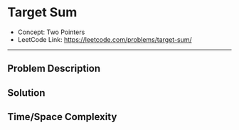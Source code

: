# Target Sum

- Concept: Two Pointers
- LeetCode Link: https://leetcode.com/problems/target-sum/

---

## Problem Description

## Solution

## Time/Space Complexity

